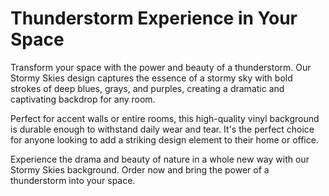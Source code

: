 <!--font:Montserrat-->

# Thunderstorm Experience in Your Space

Transform your space with the power and beauty of a thunderstorm. Our Stormy Skies design captures the essence of a stormy sky with bold strokes of deep blues, grays, and purples, creating a dramatic and captivating backdrop for any room.

Perfect for accent walls or entire rooms, this high-quality vinyl background is durable enough to withstand daily wear and tear. It's the perfect choice for anyone looking to add a striking design element to their home or office.

Experience the drama and beauty of nature in a whole new way with our Stormy Skies background. Order now and bring the power of a thunderstorm into your space.

<!--

Write me markdown content of website with wallpaper:

"An abstract interpretation of a thunderstorm"

The header of the page should not be copy of the text but rather a real content of the website which is using this wallpaper.


---


# Stormy Skies: An Abstract Interpretation of a Thunderstorm

Experience the power and beauty of nature with our stunning wallpaper inspired by thunderstorms. Our abstract interpretation captures the essence of a stormy sky, with bold strokes of deep blues, grays, and purples.

Bring the drama of a thunderstorm into your home or office with this unique wallpaper. Perfect for accent walls or entire rooms, it's sure to make a statement. And with its high-quality vinyl construction, it's durable enough to stand up to daily wear and tear.

Whether you're a fan of storms or just looking for a striking design element, our Stormy Skies wallpaper is the perfect choice. Order yours today and experience the beauty of nature in a whole new way.


---


Heading is too long, rewrite whole content.


---


# Stormy Skies: Bring the Drama of a Thunderstorm into Your Space

Transform your space with our stunning wallpaper inspired by thunderstorms. Our abstract interpretation captures the essence of a stormy sky, with bold strokes of deep blues, grays, and purples.

Perfect for accent walls or entire rooms, this unique wallpaper is sure to make a statement. And with its high-quality vinyl construction, it's durable enough to stand up to daily wear and tear.

Experience the power and beauty of nature in a whole new way with our Stormy Skies wallpaper. Whether you're a fan of storms or just looking for a striking design element, this wallpaper is the perfect choice.

Order now and bring the drama of a thunderstorm into your home or office.


---


Heading is too long, rewrite whole content.


---


# Stormy Skies Wallpaper: Experience the Drama of a Thunderstorm

Transform your space with our stunning Stormy Skies wallpaper, inspired by the power and beauty of thunderstorms. This unique wallpaper captures the essence of a stormy sky with bold strokes of deep blues, grays, and purples.

Perfect for accent walls or entire rooms, this high-quality vinyl wallpaper is durable enough to withstand daily wear and tear. It's the perfect choice for anyone looking to add a striking design element to their home or office.

Experience the drama and beauty of nature in a whole new way with our Stormy Skies wallpaper. Order now and bring the power of a thunderstorm into your space.


---


Heading should not include word "wallpaper". The website should not be about the wallpaper itself, wallpaper is just a related background, rewrite whole content.


---


# Stormy Skies: Experience the Drama of a Thunderstorm in Your Space

Transform your space with the power and beauty of a thunderstorm. Our Stormy Skies design captures the essence of a stormy sky with bold strokes of deep blues, grays, and purples, creating a dramatic and captivating backdrop for any room.

Perfect for accent walls or entire rooms, this high-quality vinyl background is durable enough to withstand daily wear and tear. It's the perfect choice for anyone looking to add a striking design element to their home or office.

Experience the drama and beauty of nature in a whole new way with our Stormy Skies background. Order now and bring the power of a thunderstorm into your space.


---


Write me a Google font which is best fitting for the website.

Pick from the list:
- Alegreya
- Futura
- Dancing Script
- Orbitron
- Montserrat
- Inter
- Great Vibes
- Lato
- Poppins
- Roboto
- IBM Plex Sans
- Playfair Display
- Open Sans
- Lobster
- Exo 2
- Barlow Condensed
- Raleway


Write just the font name nothing else.


---


Montserrat

-->

